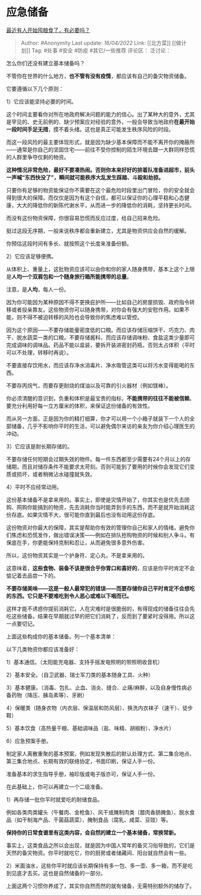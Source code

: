 # 应急储备
[最近有人开始囤粮食了，有必要吗？](https://www.zhihu.com/question/384055561/answer/2439164062)

> Author: #Anonymity
> Last update: *16/04/2022*
> Link: [[北方菜]] [[做计划]]
> Tag: #处事 #安全 #防疫 #其它/一些推荐
> 评论区：
> 泛讨论：

怎么你们还没有建立基本储备吗？

不管你在世界的什么地方，**也不管有没有疫情**，都应该有自己的备灾物资储备。

它要遵循以下几个原则：

1）它应该能坚持必要的时间。

这个时间主要看你对所在地政府解决问题的能力的信心。出了某种大的意外，尤其是罕见的、史无前例的、缺少预案应对经验的意外，一般会导致当地政府**在最开始一段时间手足无措**，摸不着头绪。这也是真正可能发生秩序风险的时段。

而这一段风险的最主要体现形式，就是因为缺少基本保障而不能不离开你的掩蔽所——通常是你自己的坚固住宅——前往不受你控制的陌生环境去跟一大群同样恐慌的人群里争夺仅剩的物资。

**这种情况非常危险，最好不要凑热闹。否则你本来好好的排着队准备进超市，前头一声喊“东西快没了”，瞬间就可能秩序大乱发生踩踏、斗殴和劫掠。**

只要你有足够的物资能保证你不需要在这个最危险时段里出门冒险，你的安全就会得到很大的保障。而仅仅是因为有这个自信，都可以保证你的心理平稳和心态健康，大大的降低你的新陈代谢水平，从而进一步的降低你的消耗，坚持更长时间。

而没有这份物资保障，你很容易恐慌而反应过度，给自己招来危险。

挺过这段无序期，一般来说秩序都会重新建立，尤其是物资供应会自然的缓解。

你预估这段时间有多长、就按照这个长度来准备份额。

2）它应该足够便携。

从体积上、重量上，这批物资应该可以由你和你的家人随身携带，基本上这个上限是**人均一个双肩包和一个随身旅行箱所能携带的总量**。

注意，是**人均**，每人一份。

因为你可能因为某种原因不得不更换庇护所——比如自己的房屋损毁、政府指令转移或者投亲靠友。这些物资你可以随身携带，对你会有强大的安慰作用。如果不能，则不得不被迫转移的风险也会导致你的焦虑难以管控。

因为这个原因——不要存储能量密度低的口粮。而应该存储压缩饼干、巧克力、肉干、脱水蔬菜一类的口粮。不要存储酱料，而应该存储调味粉、食盐这类少量即可完成调味的调味品。药品不能以盒装，要拆开装进密封药瓶，否则太占体积（平时可以不处理，转移时再说）。

不要直接存饮用水，而应该存净水消毒片、净水吸管这类可以将污水变得能喝的东西。

不要存丙烷气，而要存更耐烧的煤油以及可靠的引火器材（例如镁棒）。

你必须清醒的意识到，负重和体积是最宝贵的指标，**不能携带的往往不能被信赖**。要充分利用好每一立方厘米的体积，来保证这份储备的有效性。

而从另一方面，正是因为你的精打细算，你才可以用一个小箱子就装下一个人的全部储备，几乎不影响你平时的生活，可以避免偶尔来访的亲友为你介绍心理医生的冲动。

3）它应该是耐长期存储的。

不要存储任何短期会过期失效的物件。每一件东西都至少需要有24个月以上的存储期，而且对储存条件不能要求太苛刻。否则可能到了要用的时候你会发现它们变质或损坏，或者稍微沾水碰撞就失效。

4）平时不应经常动用。

这份基本储备不是拿来用的。事实上，即使是灾情开始了，你其实也是优先去团购、网购你能搞到的物资，先去消耗你当时能弄到手的东西，而不是就开始消耗这份存底。如果灾情不大，很可能你直到最后也没有动用这份存底。

这份物资对你最大的保障，其实是帮助你有效的管理你自己和家人的情绪。避免你们焦虑和恐慌发作，做出错误决策——例如在排队抢购物资的时候和别人争斗。有保底在手，你更能保持克制和忍让，从而避免很多意外伤害。

所以，这份物资其实是一个护身符、定心丸，不是拿来用的。

这意味着，**这些食物、装备不该是很合乎你胃口和喜好的**，应该是你平时肯定不会惦记着去品尝一下的。

**不要存储美味——这是一般人最常犯的错误——而要存储你自己平时肯定不会想吃的东西。它只是不要难吃到令人恶心或难以下咽而已。**

这样才能不诱惑你提前消耗它。人在灾难时是很脆弱的，有得现成的储备往往会先吃这些储备。结果在早期就过早的把它们消耗了，反而到了要紧时没得用。所以这一点要切记。

上面这些构成你的基本储备。列一个基本清单：

以下几类物资你都应该准备好：

1）基本通信。（太阳能充电器、支持手摇发电照明的带照明收音机）

2）基本安全。（自卫武器、瑞士军刀类的基本随身工具、火种）

3）基本健康。（消毒、包扎、止血、消炎、缝合、止痛/麻醉，以及自身慢性病必备药物（降压、胰岛素等）、牙刷）

4）保暖类（随身衣物（内衣层、保温层和防风层）、换洗内衣袜子（速干）、徒步鞋）

5）基本饮食（高热量干粮、基础调味品（盐、味精、胡椒粉）、净水片）

6）应急预案手册。

制定家人离散重聚的基本预案，例如发现失散后的默认处理方式、第二集合地点、第三集合地点、长期有效的联络协定，书面印刷，保证人手一份。

准备基本的求生指导手册，袖珍版或电子版亦可，保证人手一份。

在此基础上，你可以再建立一个二级准备。

1）再存储一批你平时就爱吃的耐储食品。

例如各类肉类罐头（午餐肉、金枪鱼）、风干或腌制肉类（腊肉香肠腌鱼）、脱水食品（如干制海产品、干菌菇蔬菜）、腌制食品（腐乳、咸菜、豆豉）等。

**保持你的日常食谱里有这类内容，会自然的建立一个基本储备，常换常新。**

事实上，这类食品之所以会出现，就是因为中国人常年的备灾习俗导致的，它们是天然的备灾物资。你平时就吃它，你的厨房或者储藏间、阳台就自然会有一些。

2）米面油水，这些你平时就应该长期保持有多一包、多一壶、多一箱，而不是吃到见底才去买。这也是自然储备的一部分。

上面这两个习惯你养成了，其实你自然而然的就有储备，无需特别额外的储存了。
